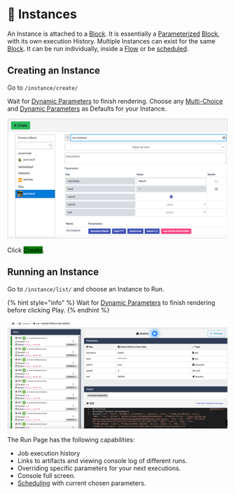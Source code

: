 # 🎲 Instances

An Instance is attached to a [Block](../projects.md). It is essentially a [Parameterized](../parameters/) [Block](../projects.md), with its own execution History. Multiple Instances can exist for the same [Block](../projects.md). It can be run individually, inside a [Flow](../flows/) or be [scheduled](../scheduler.md).

## Creating an Instance <a href="#creating-a-block" id="creating-a-block"></a>

Go to `/instance/create/`

Wait for [Dynamic Parameters](../parameters/dynamic.md) to finish rendering. Choose any [Multi-Choice](../parameters/) and [Dynamic Parameters](../parameters/dynamic.md) as Defaults for your Instance.

![](<../../.gitbook/assets/Screen Shot 2022-04-03 at 16.40.40.png>)

Click <mark style="background-color:green;">Create</mark>.

## Running an Instance

Go to `/instance/list/` and choose an Instance to Run.

{% hint style="info" %}
Wait for [Dynamic Parameters](../parameters/dynamic.md) to finish rendering before clicking Play.
{% endhint %}

![](<../../.gitbook/assets/Screen Shot 2022-04-03 at 16.48.08 (1).png>)

The Run Page has the following capabilities:

* Job execution history
* Links to artifacts and viewing console log of different runs.
* Overriding specific parameters for your next executions.
* Console full screen.
* [Scheduling](../scheduler.md) with current chosen parameters.
